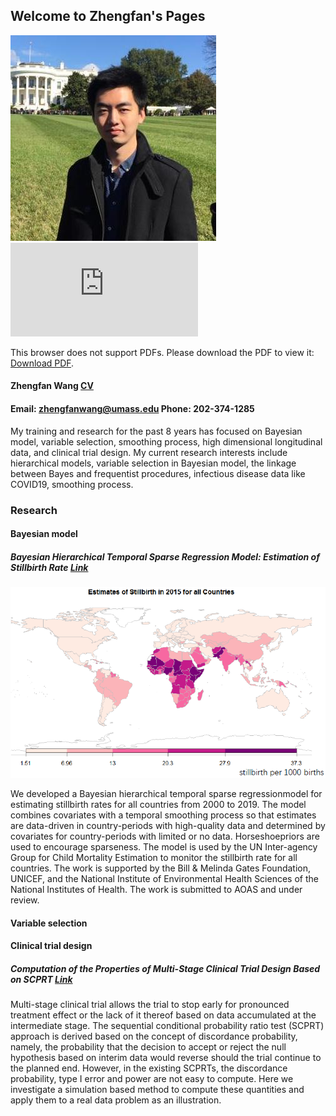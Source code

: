 ## Welcome to Zhengfan's Pages



![image](/fig/zhengfan.jpg)
<object data="http://yoursite.com/the.pdf" type="application/pdf" width="700px" height="700px">
    <embed src="https://github.com/zhengfanwang/zhengfan/blob/gh-pages/doc/Zhengfan%20Wang_CV.pdf">
        <p>This browser does not support PDFs. Please download the PDF to view it: <a href="https://github.com/zhengfanwang/zhengfan/blob/gh-pages/doc/Zhengfan%20Wang_CV.pdf">Download PDF</a>.</p>
    </embed>
</object>
#### Zhengfan Wang    [CV](https://github.com/zhengfanwang/zhengfan/blob/gh-pages/doc/Zhengfan%20Wang_CV.pdf)
#### Email: zhengfanwang@umass.edu    Phone: 202-374-1285    

My training and research for the past 8 years has focused on Bayesian model, variable selection, smoothing process, high dimensional longitudinal data, and clinical trial design. My current research interests include hierarchical models, variable selection in Bayesian model, the linkage between Bayes and frequentist procedures, infectious disease data like COVID19, smoothing process.


### Research

#### Bayesian model
##### Bayesian Hierarchical Temporal Sparse Regression Model: Estimation of Stillbirth Rate [Link](https://arxiv.org/abs/2010.03551)

![image](/fig/worldmap.png)

We developed a Bayesian hierarchical temporal sparse regressionmodel for estimating stillbirth rates for all countries from 2000 to 2019. The model combines covariates with a temporal smoothing process so that estimates are data-driven in country-periods with high-quality data and determined by covariates for country-periods with limited or no data. Horseshoepriors are used to encourage sparseness. The model is used by the UN Inter-agency Group for Child Mortality Estimation to monitor the stillbirth rate for all countries. The work is supported by the Bill & Melinda Gates Foundation, UNICEF, and the National Institute of Environmental Health Sciences of the National Institutes of Health. The work is submitted to AOAS and under review. 


#### Variable selection

#### Clinical trial design
##### Computation of the Properties of Multi-Stage Clinical Trial Design Based on SCPRT [Link](https://www.longdom.org/open-access/computation-of-the-properties-of-multistage-clinical-trial-design-basedon-scprt-2167-0870-1000274.pdf)
Multi-stage clinical trial allows the trial to stop early for pronounced treatment effect or the lack of it thereof based on data accumulated at the intermediate stage. The sequential conditional probability ratio test (SCPRT) approach is derived based on the concept of discordance probability, namely, the probability that the decision to accept or reject the null hypothesis based on interim data would reverse should the trial continue to the planned end. However, in the existing SCPRTs, the discordance probability, type I error and power are not easy to compute. Here we investigate a simulation based method to compute these quantities and apply them to a real data problem as an illustration.
